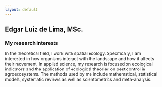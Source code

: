 ```yaml
---
layout: default
---
```


## Edgar Luiz de Lima, MSc.

### My research interests

In the theoretical field, I work with spatial ecology. Specifically, I am interested in how organisms interact with the landscape and how it affects their movement. In  applied 
science, my research is focused on ecological indicators and the application of ecological theories on pest control in agroecosystems. The methods used by me include mathematical,
statistical models, systematic reviews as well as scientometrics and meta-analysis.

